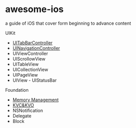 # awesome-ios

a guide of iOS that cover form beginning to advance content

UIKit

- [UITabBarController]((https://github.com/YodaLuke/awesome-ios/blob/master/UIKit/Navigation/UITabBar.md))
- [UINavigationController](https://github.com/YodaLuke/awesome-ios/blob/master/UIKit/Navigation/UINavigation.md)
- UIViewController
- UIScrollowView
- UITableView
- UICollectionView
- UIPageView
- UIView
          - UIStatusBar

Foundation

- [Memory Management](https://github.com/YodaLuke/awesome-ios/blob/master/Foundation/Memory%20Management/Memory%20Management.md)
- [KVC&KVO](https://github.com/YodaLuke/awesome-ios/blob/master/Foundation/KVC&KVO/KVC&KVO.md)
- NSNotification
- Delegate
- Block